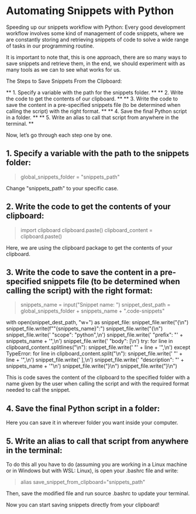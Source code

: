 # Automating Snippets with Python

Speeding up our snippets workflow with Python: Every good development workflow involves some kind of management of code snippets, where we are constantly storing and retrieving snippets of code to solve a wide range of tasks in our programming routine.

It is important to note that, this is one approach, there are so many ways to save snippets and retrieve them, in the end, we should experiment with as many tools as we can to see what works for us.

The Steps to Save Snippets From the Clipboard:

** 1. Specify a variable with the path for the snippets folder. **
** 2. Write the code to get the contents of our clipboard. **
** 3. Write the code to save the content in a pre-specified snippets file (to be determined when calling the script) with the right format. **
** 4. Save the final Python script in a folder. **
** 5. Write an alias to call that script from anywhere in the terminal. **

Now, let’s go through each step one by one.

## 1. Specify a variable with the path to the snippets folder:

> global_snippets_folder = "snippets_path" 

Change "snippets_path" to your specific case.

## 2. Write the code to get the contents of your clipboard:

> import clipboard
> clipboard.paste()
> clipboard_content = clipboard.paste()

Here, we are using the clipboard package to get the contents of your clipboard.

## 3. Write the code to save the content in a pre-specified snippets file (to be determined when calling the script) with the right format:

> snippets_name = input("Snippet name: ")
snippet_dest_path = global_snippets_folder + snippets_name + ".code-snippets"


with open(snippet_dest_path, "w+") as snippet_file:
    snippet_file.write("{\n")
    snippet_file.write(f"\"{snippets_name}\":")
    snippet_file.write("{\n")
    snippet_file.write('    "scope": "python",\n')
    snippet_file.write('    "prefix": "' + snippets_name + '",\n')
    snippet_file.write('    "body": [\n')
    try:
        for line in clipboard_content.splitlines("\n"):
            snippet_file.write('        "' + line + '",\n')
    except TypeError:
        for line in clipboard_content.split("\n"):
            snippet_file.write('        "' + line + '",\n')
    snippet_file.write('    ],\n')
    snippet_file.write('    "description": "' + snippets_name + '"\n')
    snippet_file.write("}\n")
    snippet_file.write("}\n")
    
This is code saves the content of the clipboard to the specified folder with a name given by the user when calling the script and with the required format needed to call the snippet.
    
## 4. Save the final Python script in a folder:

Here you can save it in wherever folder you want inside your computer.

## 5. Write an alias to call that script from anywhere in the terminal:

To do this all you have to do (assuming you are working in a Linux machine or in Windows but with WSL: Linux), is open your .bashrc file and write:

> alias save_snippet_from_clipboard="snippets_path"

Then, save the modified file and run source .bashrc to update your terminal.

Now you can start saving snippets directly from your clipboard!
